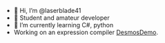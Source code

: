 - 👋 Hi, I’m @laserblade41
- 👀 Student and amateur developer
- 🌱 I’m currently learning C#, python
- Working on an expression compiler [DesmosDemo](https://github.com/laserblade41/DesmosDemo).

<!---
laserblade41/laserblade41 is a ✨ special ✨ repository because its `README.md` (this file) appears on your GitHub profile.
You can click the Preview link to take a look at your changes.
--->
